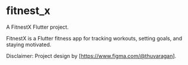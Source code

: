 # fitnest_x

A FitnestX Flutter project.

FitnestX is a Flutter fitness app for tracking workouts, setting goals, and staying motivated.

Disclaimer: Project design by [https://www.figma.com/@thuvaragan].
